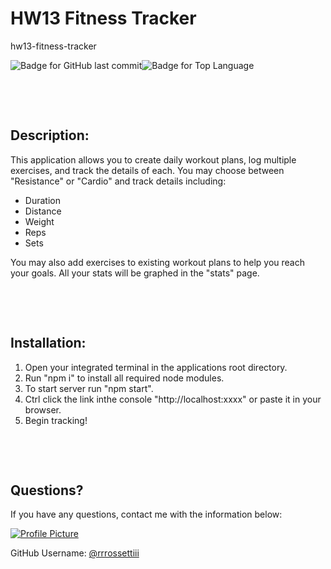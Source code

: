 # HW13 Fitness Tracker

hw13-fitness-tracker

![Badge for GitHub last commit](https://img.shields.io/github/last-commit/rrrossettiii/hw13-fitness-tracker?style=flat&logo=appveyor)![Badge for Top Language](https://img.shields.io/github/languages/top/rrrossettiii/hw13-fitness-tracker?style=flat&logo=appveyor)

&nbsp;

&nbsp;

## Description:

This application allows you to create daily workout plans, log multiple exercises, and track the details of each. You may choose between "Resistance" or "Cardio" and track details including:

- Duration
- Distance
- Weight
- Reps
- Sets

You may also add exercises to existing workout plans to help you reach your goals. All your stats will be graphed in the "stats" page.

&nbsp;

&nbsp;

## Installation:

1. Open your integrated terminal in the applications root directory.
2. Run "npm i" to install all required node modules.
3. To start server run "npm start".
4. Ctrl click the link inthe console "http://localhost:xxxx" or paste it in your browser.
5. Begin tracking!

&nbsp;

&nbsp;

## Questions?

If you have any questions, contact me with the information below:

[![Profile Picture](https://avatars2.githubusercontent.com/u/55607917?v=4)](https://api.github.com/users/rrrossettiii)

GitHub Username: [@rrrossettiii](https://api.github.com/users/rrrossettiii)

